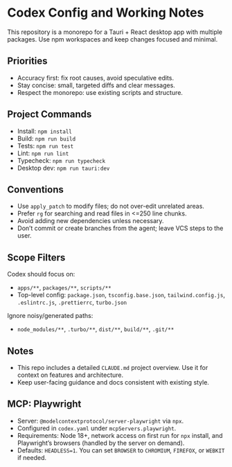 # Codex Config and Working Notes

This repository is a monorepo for a Tauri + React desktop app with multiple packages. Use npm workspaces and keep changes focused and minimal.

## Priorities
- Accuracy first: fix root causes, avoid speculative edits.
- Stay concise: small, targeted diffs and clear messages.
- Respect the monorepo: use existing scripts and structure.

## Project Commands
- Install: `npm install`
- Build: `npm run build`
- Tests: `npm run test`
- Lint: `npm run lint`
- Typecheck: `npm run typecheck`
- Desktop dev: `npm run tauri:dev`

## Conventions
- Use `apply_patch` to modify files; do not over-edit unrelated areas.
- Prefer `rg` for searching and read files in <=250 line chunks.
- Avoid adding new dependencies unless necessary.
- Don’t commit or create branches from the agent; leave VCS steps to the user.

## Scope Filters
Codex should focus on:
- `apps/**`, `packages/**`, `scripts/**`
- Top-level config: `package.json`, `tsconfig.base.json`, `tailwind.config.js`, `.eslintrc.js`, `.prettierrc`, `turbo.json`

Ignore noisy/generated paths:
- `node_modules/**`, `.turbo/**`, `dist/**`, `build/**`, `.git/**`

## Notes
- This repo includes a detailed `CLAUDE.md` project overview. Use it for context on features and architecture.
- Keep user-facing guidance and docs consistent with existing style.

## MCP: Playwright
- Server: `@modelcontextprotocol/server-playwright` via `npx`.
- Configured in `codex.yaml` under `mcpServers.playwright`.
- Requirements: Node 18+, network access on first run for `npx` install, and Playwright’s browsers (handled by the server on demand).
- Defaults: `HEADLESS=1`. You can set `BROWSER` to `CHROMIUM`, `FIREFOX`, or `WEBKIT` if needed.

